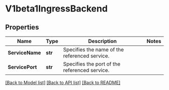 # V1beta1IngressBackend

## Properties
Name | Type | Description | Notes
------------ | ------------- | ------------- | -------------
**ServiceName** | **str** | Specifies the name of the referenced service. | 
**ServicePort** | **str** | Specifies the port of the referenced service. | 

[[Back to Model list]](../README.md#documentation-for-models) [[Back to API list]](../README.md#documentation-for-api-endpoints) [[Back to README]](../README.md)


